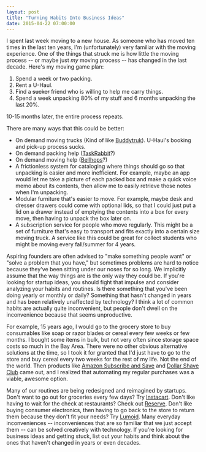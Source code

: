```yaml
---
layout: post
title: "Turning Habits Into Business Ideas"
date: 2015-04-22 07:00:00
---
```

I spent last week moving to a new house. As someone who has moved ten times in the last ten years, I'm (unfortunately) very familiar with the moving experience. One of the things that struck me is how little the moving process -- or maybe just _my_ moving process -- has changed in the last decade. Here's my moving game plan:

1. Spend a week or two packing.
2. Rent a U-Haul.
3. Find a <span style="text-decoration: line-through">sucker</span> friend who is willing to help me carry things.
4. Spend a week unpacking 80% of my stuff and 6 months unpacking the last 20%.

10-15 months later, the entire process repeats.

There are many ways that this could be better:

- On demand moving trucks (Kind of like <a href="https://www.buddytruk.com" target="_blank">Buddytruk</a>). U-Haul's booking and pick-up process sucks.
- On demand packing help (<a href="https://www.taskrabbit.com/" target="_blank">TaskRabbit</a>?)
- On demand moving help (<a href="https://getbellhops.com/" target="_blank">Bellhops</a>?)
- A frictionless system for cataloging where things should go so that unpacking is easier and more inefficient. For example, maybe an app would let me take a picture of each packed box and make a quick voice memo about its contents, then allow me to easily retrieve those notes when I'm unpacking.
- Modular furniture that's easier to move. For example, maybe desk and dresser drawers could come with optional lids, so that I could just put a lid on a drawer instead of emptying the contents into a box for every move, then having to unpack the box later on.
- A subscription service for people who move regularly. This might be a set of furniture that's easy to transport and fits exactly into a certain size moving truck. A service like this could be great for collect students who might be moving every fall/summer for 4 years.

Aspiring founders are often advised to "make something people want" or "solve a problem that you have," but sometimes problems are hard to notice because they've been sitting under our noses for so long. We implicitly assume that the way things are is the only way they could be. If you're looking for startup ideas, you should fight that impulse and consider analyzing your habits and routines. Is there something that you've been doing yearly or monthly or daily? Something that hasn't changed in years and has been relatively unaffected by technology? I think a lot of common habits are actually quite inconvenient, but people don't dwell on the inconvenience because that seems unproductive.

For example, 15 years ago, I would go to the grocery store to buy consumables like soap or razor blades or cereal every few weeks or few months. I bought some items in bulk, but not very often since storage space costs so much in the Bay Area. There were no other obvious alternative solutions at the time, so I took it for granted that I'd just have to go to the store and buy cereal every two weeks for the rest of my life. Not the end of the world. Then products like <a href="http://www.amazon.com/gp/subscribe-and-save/details/" target="_blank">Amazon Subscribe and Save</a> and <a href="http://dollarshaveclub.com" target="_blank">Dollar Shave Club</a> came out, and I realized that automating my regular purchases was a viable, awesome option.

Many of our routines are being redesigned and reimagined by startups. Don't want to go out for groceries every few days? Try <a href="https://www.instacart.com/" target="_blank">Instacart</a>. Don't like having to wait for the check at restaurants? Check out <a href="https://reserve.com/" target="_blank">Reserve</a>. Don't like buying consumer electronics, then having to go back to the store to return them because they don't fit your needs? Try <a href="http://www.lumoid.com" target="_blank">Lumoid</a>. Many everyday inconveniences -- inconveniences that are so familiar that we just accept them -- can be solved creatively with technology. If you're looking for business ideas and getting stuck, list out your habits and think about the ones that haven't changed in years or even decades.